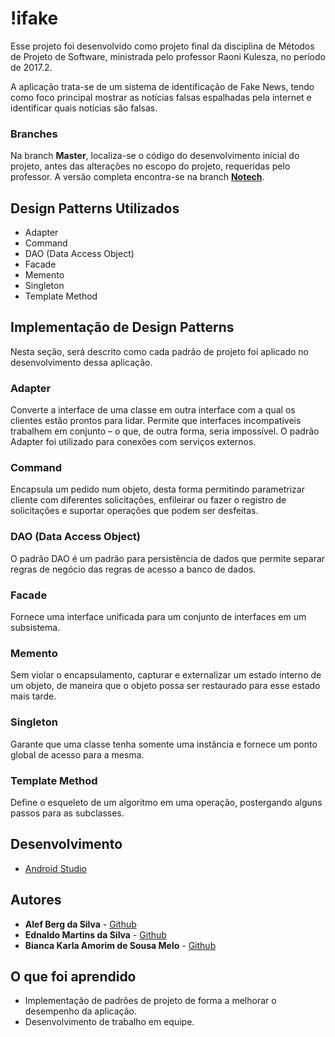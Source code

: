 # !ifake 

Esse projeto foi desenvolvido como projeto final da disciplina de Métodos de Projeto de Software, ministrada pelo professor Raoni Kulesza, no período de 2017.2. 

A aplicação trata-se de um sistema de identificação de Fake News, tendo como foco principal mostrar as notícias falsas espalhadas pela internet e identificar quais notícias são falsas.

### Branches

Na branch **Master**, localiza-se o código do desenvolvimento inicial do projeto, antes das alterações no escopo do projeto, requeridas pelo professor. A versão completa encontra-se na branch **[Notech](https://github.com/ednaldomartins/NoTech/tree/Notech)**.

## Design Patterns Utilizados 

* Adapter
* Command
* DAO (Data Access Object)
* Facade
* Memento
* Singleton
* Template Method

## Implementação de Design Patterns

Nesta seção, será descrito como cada padrão de projeto foi aplicado no desenvolvimento dessa aplicação.

### Adapter

Converte a interface de uma classe em outra interface com a qual os clientes estão prontos para lidar. Permite que interfaces incompatíveis trabalhem em conjunto – o que, de outra forma, seria impossível.
O padrão Adapter foi utilizado para conexões com serviços externos.

### Command

Encapsula um pedido num objeto, desta forma permitindo parametrizar cliente com diferentes solicitações, enfileirar ou fazer o registro de solicitações e suportar operações que podem ser desfeitas.

### DAO (Data Access Object)

O padrão DAO é um padrão para persistência de dados que permite separar regras de negócio das regras de acesso a banco de dados.

### Facade

Fornece uma interface unificada para um conjunto de interfaces em um subsistema. 

### Memento

Sem violar o encapsulamento, capturar e externalizar um estado interno de um objeto, de maneira que o objeto possa ser restaurado para esse estado mais tarde.

### Singleton

Garante que uma classe tenha somente uma instância e fornece um ponto global de acesso para a mesma.

### Template Method

Define o esqueleto de um algoritmo em uma operação, postergando alguns passos para as subclasses. 

## Desenvolvimento

* [Android Studio](https://developer.android.com/studio/) 

## Autores

* **Alef Berg da Silva** - [Github](https://github.com/alefESE)
* **Ednaldo Martins da Silva** - [Github](https://github.com/ednaldomartins)
* **Bianca Karla Amorim de Sousa Melo** -  [Github](https://github.com/biancamoriim)

## O que foi aprendido

* Implementação de padrões de projeto de forma a melhorar o desempenho da aplicação.
* Desenvolvimento de trabalho em equipe. 
